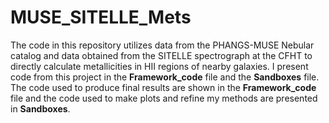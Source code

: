 # MUSE_SITELLE_Mets
The code in this repository utilizes data from the PHANGS-MUSE Nebular catalog and data obtained from the SITELLE spectrograph at the CFHT to directly calculate metallicities in HII regions of nearby galaxies. I present code from this project in the **Framework_code** file and the **Sandboxes** file. The code used to produce final results are shown in the **Framework_code** file and the code used to make plots and refine my methods are presented in **Sandboxes**. 
